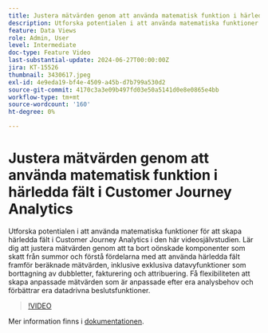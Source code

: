 ```yaml
---
title: Justera mätvärden genom att använda matematisk funktion i härledda fält i Customer Journey Analytics
description: Utforska potentialen i att använda matematiska funktioner för att skapa härledda fält i Customer Journey Analytics i den här videosjälvstudien. Lär dig att justera mätvärden genom att ta bort oönskade komponenter som skatt från summor och förstå fördelarna med att använda härledda fält framför beräknade mätvärden, inklusive exklusiva datavyfunktioner som borttagning av dubbletter, fakturering och attribuering.
feature: Data Views
role: Admin, User
level: Intermediate
doc-type: Feature Video
last-substantial-update: 2024-06-27T00:00:00Z
jira: KT-15526
thumbnail: 3430617.jpeg
exl-id: 4e9eda19-bf4e-4509-a45b-d7b799a530d2
source-git-commit: 4170c3a3e09b497fd03e50a5141d0e8e0865e4bb
workflow-type: tm+mt
source-wordcount: '160'
ht-degree: 0%

---
```


# Justera mätvärden genom att använda matematisk funktion i härledda fält i Customer Journey Analytics

Utforska potentialen i att använda matematiska funktioner för att skapa härledda fält i Customer Journey Analytics i den här videosjälvstudien. Lär dig att justera mätvärden genom att ta bort oönskade komponenter som skatt från summor och förstå fördelarna med att använda härledda fält framför beräknade mätvärden, inklusive exklusiva datavyfunktioner som borttagning av dubbletter, fakturering och attribuering. Få flexibiliteten att skapa anpassade mätvärden som är anpassade efter era analysbehov och förbättrar era datadrivna beslutsfunktioner.

>[!VIDEO](https://video.tv.adobe.com/v/3430617/&learn=on)

Mer information finns i [dokumentationen](https://experienceleague.adobe.com/sv/docs/analytics-platform/using/cja-dataviews/derived-fields).
